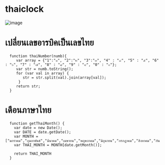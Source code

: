 # thaiclock
![image](https://user-images.githubusercontent.com/30399464/152095700-bdc8edde-7420-4f02-9754-e737d5f842f0.png)

# เปลี่ยนเลขอารบิคเป็นเลขไทย

      function thaiNumber(numb){
         var array = {"1":"๑", "2":"๒", "3":"๓", "4" : "๔", "5" : "๕", "6" : "๖", "7" : "๗", "8" : "๘", "9" : "๙", "0" : "๐"};
         var str = numb.toString();
         for (var val in array) {
            str = str.split(val).join(array[val]);
          }
         return str;
      }
      
# เดือนภาษาไทย

      function getThaiMonth() {
        var date = new Date();
        var DATE = date.getDate();
        var MONTH = ["มกราคม","กุมภาพันธ์","มีนาคม","เมษายน","พฤษภาคม","มิถุนายน","กรกฎาคม","สิงหาคม","กันยายน","ตุลาคม","พฤศจิกายน","ธันวาคม"];
        var THAI_MONTH = MONTH[date.getMonth()];

        return THAI_MONTH
      }
